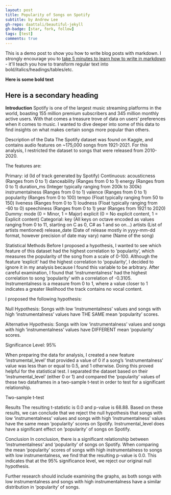 ```yaml
---
layout: post
title: Popularity of Songs on Spotify
subtitle: by Andrew Lee
gh-repo: daattali/beautiful-jekyll
gh-badge: [star, fork, follow]
tags: [test]
comments: true
---
```


This is a demo post to show you how to write blog posts with markdown.  I strongly encourage you to [take 5 minutes to learn how to write in markdown](https://markdowntutorial.com/) - it'll teach you how to transform regular text into bold/italics/headings/tables/etc.

**Here is some bold text**

## Here is a secondary heading


**Introduction**
Spotify is one of the largest music streaming platforms in the world, boasting 155 million premium subscribers and 345 million monthly active users. With that comes a treasure trove of data on users’ preferences when it comes to music. I wanted to dive deeper into some of this data to find insights on what makes certain songs more popular than others. 

Description of the Data
The Spotify dataset was found on Kaggle, and contains audio features on ~175,000 songs from 1921-2021. For this analysis, I restricted the dataset to songs that were released from 2010-2020.

The features are:

Primary:
id (Id of track generated by Spotify)
Continuous:
acousticness (Ranges from 0 to 1)
danceability (Ranges from 0 to 1)
energy (Ranges from 0 to 1)
duration_ms (Integer typically ranging from 200k to 300k)
instrumentalness (Ranges from 0 to 1)
valence (Ranges from 0 to 1)
popularity (Ranges from 0 to 100)
tempo (Float typically ranging from 50 to 150)
liveness (Ranges from 0 to 1)
loudness (Float typically ranging from -60 to 0)
speechiness (Ranges from 0 to 1)
year (Ranges from 1921 to 2020)
Dummy:
mode (0 = Minor, 1 = Major)
explicit (0 = No explicit content, 1 = Explicit content)
Categorial:
key (All keys on octave encoded as values ranging from 0 to 11, starting on C as 0, C# as 1 and so on…)
artists (List of artists mentioned)
release_date (Date of release mostly in yyyy-mm-dd format, however precision of date may vary)
name (Name of the song)






Statistical Methods
Before I proposed a hypothesis, I wanted to see which feature of this dataset had the highest correlation to ‘popularity’, which measures the popularity of the song from a scale of 0-100. Although the feature ‘explicit’ had the highest correlation to ‘popularity’, I decided to ignore it in my analysis because I found this variable to be arbitrary. After careful examination, I found that ‘instrumentalness’ had the highest correlation to song ‘popularity’ with a correlation of -0.3105. Instrumentalness is a measure from 0 to 1, where a value closer to 1 indicates a greater likelihood the track contains no vocal content. 



I proposed the following hypothesis:

Null Hypothesis: Songs with low ‘instrumentalness’ values and songs with high ‘instrumentalness’ values have THE SAME mean ‘popularity’ scores.

Alternative Hypothesis: Songs with low ‘instrumentalness’ values and songs with high ‘instrumentalness’ values have DIFFERENT mean ‘popularity’ scores.

Significance Level: 95%

When preparing the data for analysis, I created a new feature ‘instrumental_level’ that provided a value of 0 if a song’s ‘instrumentalness’ value was less than or equal to 0.5, and 1 otherwise. Doing this proved helpful for the statistical test. I separated the dataset based on their ‘instrumental_level’ (either 0 or 1) and compared the ‘popularity’ values of these two dataframes in a two-sample t-test in order to test for a significant relationship. 

Two-sample t-test


Results
The resulting t-statistic is 0.0 and p-value is 68.88. Based on these results, we can conclude that we reject the null hypothesis that songs with low ‘instrumentalness’ values and songs with high ‘instrumentalness’ values have the same mean ‘popularity’ scores on Spotify. Instrumental_level does have a significant effect on ‘popularity’ of songs on Spotify.







Conclusion
In conclusion, there is a significant relationship between ‘instrumentalness’ and ‘popularity’ of songs on Spotify. When comparing the mean ‘popularity’ scores of songs with high instrumentalness to songs with low instrumentalness, we find that the resulting p-value is 0.0. This indicates that at the 95% significance level, we reject our original null hypothesis. 

Further research should include examining the graphs, as both songs with low instrumentalness and songs with high instrumentalness have a similar distribution in ‘popularity’ of songs.
